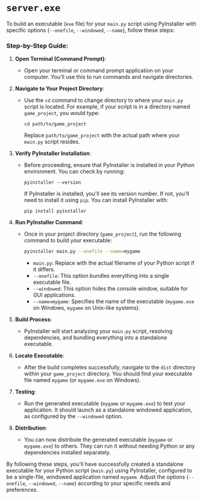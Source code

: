 # `server.exe`

To build an executable (`exe` file) for your `main.py` script using PyInstaller with specific options (`--onefile`, `--windowed`, `--name`), follow these steps:

### Step-by-Step Guide:

1. **Open Terminal (Command Prompt)**:

   - Open your terminal or command prompt application on your computer. You'll use this to run commands and navigate directories.

2. **Navigate to Your Project Directory**:

   - Use the `cd` command to change directory to where your `main.py` script is located. For example, if your script is in a directory named `game_project`, you would type:
     ```
     cd path/to/game_project
     ```
     Replace `path/to/game_project` with the actual path where your `main.py` script resides.

3. **Verify PyInstaller Installation**:

   - Before proceeding, ensure that PyInstaller is installed in your Python environment. You can check by running:
     ```
     pyinstaller --version
     ```
     If PyInstaller is installed, you'll see its version number. If not, you'll need to install it using `pip`. You can install PyInstaller with:
     ```
     pip install pyinstaller
     ```

4. **Run PyInstaller Command**:

   - Once in your project directory (`game_project`), run the following command to build your executable:

     ```bash
     pyinstaller main.py --onefile --name=mygame
     ```

     - `main.py`: Replace with the actual filename of your Python script if it differs.
     - `--onefile`: This option bundles everything into a single executable file.
     - `--windowed`: This option hides the console window, suitable for GUI applications.
     - `--name=mygame`: Specifies the name of the executable (`mygame.exe` on Windows, `mygame` on Unix-like systems).

5. **Build Process**:

   - PyInstaller will start analyzing your `main.py` script, resolving dependencies, and bundling everything into a standalone executable.

6. **Locate Executable**:

   - After the build completes successfully, navigate to the `dist` directory within your `game_project` directory. You should find your executable file named `mygame` (or `mygame.exe` on Windows).

7. **Testing**:

   - Run the generated executable (`mygame` or `mygame.exe`) to test your application. It should launch as a standalone windowed application, as configured by the `--windowed` option.

8. **Distribution**:

   - You can now distribute the generated executable (`mygame` or `mygame.exe`) to others. They can run it without needing Python or any dependencies installed separately.

By following these steps, you'll have successfully created a standalone executable for your Python script (`main.py`) using PyInstaller, configured to be a single-file, windowed application named `mygame`. Adjust the options (`--onefile`, `--windowed`, `--name`) according to your specific needs and preferences.
